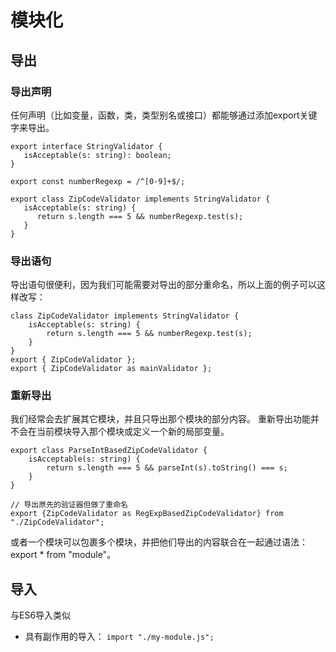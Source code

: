 # 模块化

## 导出
### 导出声明
任何声明（比如变量，函数，类，类型别名或接口）都能够通过添加export关键字来导出。
```
export interface StringValidator {
   isAcceptable(s: string): boolean;
}

export const numberRegexp = /^[0-9]+$/;

export class ZipCodeValidator implements StringValidator {
   isAcceptable(s: string) {
      return s.length === 5 && numberRegexp.test(s);
   }
}
```

### 导出语句
导出语句很便利，因为我们可能需要对导出的部分重命名，所以上面的例子可以这样改写：
```
class ZipCodeValidator implements StringValidator {
    isAcceptable(s: string) {
        return s.length === 5 && numberRegexp.test(s);
    }
}
export { ZipCodeValidator };
export { ZipCodeValidator as mainValidator };
```
### 重新导出
我们经常会去扩展其它模块，并且只导出那个模块的部分内容。 重新导出功能并不会在当前模块导入那个模块或定义一个新的局部变量。
```
export class ParseIntBasedZipCodeValidator {
    isAcceptable(s: string) {
        return s.length === 5 && parseInt(s).toString() === s;
    }
}

// 导出原先的验证器但做了重命名
export {ZipCodeValidator as RegExpBasedZipCodeValidator} from "./ZipCodeValidator";
```
或者一个模块可以包裹多个模块，并把他们导出的内容联合在一起通过语法：export * from "module"。

## 导入
与ES6导入类似
- 具有副作用的导入： ```import "./my-module.js";```